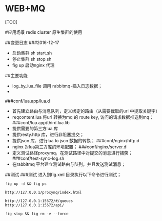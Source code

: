 WEB+MQ
=========================


[TOC]

#应用场景
redis cluster 原生集群的使用

##变更日志
###2016-12-17
*   启动集群 sh start.sh
*   停止集群 sh stop.sh 
*   fig up 启动nginx 代理


##主要功能
-   log_by_lua_file 调用 rabbitmq-插入日志数据；
-   
###conf/lua.app/lua.d
-   首先建立路由与消息队列，定义绑定的路由（从需要截取的url 中提取关键字）
-   reqcontent.lua 将url 转换为mq 的 route key, 访问的请求数据推送到mq；
###conf/lua.app/third.lua.lib
-   提供需要的第三方lua 库
-   提供resty.http 库，进行非阻塞提交；
-   提供json 库，进行lua to json 数据的转换；
###conf/nginx/http.d
-   nginx 对lua第三方库的环境配置；
###conf/nginx/server.d
-   定义测试路径proxymq，在测试路径中对提交的消息进行捕获；
###conf/test-sync-log.sh
-   在rabbitmq 平台建立测试路由与队列，并且发送测试消息；



##测试
###测试
进入到fig.xml 目录执行以下命令进行测试；

    fig up -d && fig ps
    
    http://127.0.0.1/proxymq/index.html
    
    http://127.0.0.1:15672/#/queues
    http://127.0.0.1:15672/api/
    
    fig stop && fig rm -v --force
    